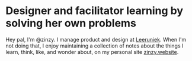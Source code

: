 # Designer and facilitator learning by solving her own problems
Hey pal, I'm @zinzy. I manage product and design at [Leeruniek](https://leeruniek.nl). When I'm not doing that, I enjoy maintaining a collection of notes about the things I learn, think, like, and wonder about, on my personal site [zinzy.website](https://zinzy.website).
<!---
zinzy/zinzy is a ✨ special ✨ repository because its `README.md` (this file) appears on your GitHub profile.
You can click the Preview link to take a look at your changes.
--->
